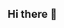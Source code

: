 ## Hi there 👋

<!--
**AbyssalCyphers/AbyssalCyphers** is a ✨ _special_ ✨ repository because its `README.md` (this file) appears on your GitHub profile.

Here are some ideas to get you started:
# Hello and Welcome! 👋

I'm Ayoub, a Computer Science student at UM6P (Université Mohammed VI Polytechnique) in Morocco. Passionate about technology and problem-solving, I specialize in building efficient solutions using C and C++. After discovering my love for coding through projects like a mini raytracer and shell simulation, I’m now diving into data analysis and web development to expand my skill set.

### Why Am I Here?
This GitHub is my digital portfolio, showcasing my projects, technical skills, and growth as a developer. I’m excited to share my work, contribute to open-source, and collaborate on innovative solutions. Whether it’s optimizing algorithms or exploring Python for data analysis, I’m driven to create impactful tech.

### My Projects
| [Project Name 1] | [Project Name 2] | [Project Name 3] |
|------------------|------------------|------------------|
| [Mini Raytracer](https://github.com/AbyssalCyphers/miniRT) | [Shell Simulation](https://github.com/AbyssalCyphers/minishell) | [Data Analysis Dashboard](link-to-repo) | [] ()
| A C++ raytracing project rendering 3D scenes with lighting effects. | A C-based shell mimicking bash functionality with pipes and redirects. | A Python-based dashboard analyzing local business data. |

### Skills
- **Languages**: C, C++, Rust, Python (learning), HTML/CSS (learning)
- **Tools**: Git, Linux, Bash, SQL (learning)
- **Interests**: Data Analysis, Web Development, Algorithm Optimization

### Connect with Me
- [LinkedIn](https://www.linkedin.com/in/ayoub-lamghari-485623344/)
- Email: [dystopian2001@gmail.com]

*Currently exploring freelance opportunities in programming and data analysis. Let’s build something amazing together!*

---
© 2025 [Ayoub]. All rights reserved.
- 🔭 I’m currently working on ...
- 🌱 I’m currently learning ...
- 👯 I’m looking to collaborate on ...
- 🤔 I’m looking for help with ...
- 💬 Ask me about ...
- 📫 How to reach me: ...
- 😄 Pronouns: ...
- ⚡ Fun fact: ...
-->
